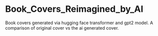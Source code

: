 # Book_Covers_Reimagined_by_AI
Book covers generated via hugging face transformer and gpt2 model. A comparison of original cover vs the ai generated cover.
